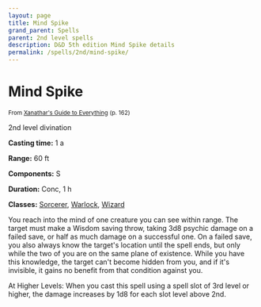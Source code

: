 ```yaml
---
layout: page
title: Mind Spike
grand_parent: Spells
parent: 2nd level spells 
description: D&D 5th edition Mind Spike details
permalink: /spells/2nd/mind-spike/
---
```


# Mind Spike

<small>From <a target="_blank" href="https://dnd.wizards.com/products/tabletop-games/rpg-products/xanathars-guide-everything">Xanathar's Guide to Everything</a> (p. 162)</small>

2nd level divination

**Casting time:** 1 a

**Range:** 60 ft

**Components:** S 

**Duration:** Conc, 1 h

**Classes:** [Sorcerer](/classes/sorcerer/), [Warlock](/classes/warlock/), [Wizard](/classes/wizard/)

You reach into the mind of one creature you can see within range. The target must make a Wisdom saving throw, taking 3d8 psychic damage on a failed save, or half as much damage on a successful one. On a failed save, you also always know the target's location until the spell ends, but only while the two of you are on the same plane of existence. While you have this knowledge, the target can't become hidden from you, and if it's invisible, it gains no benefit from that condition against you.

   At Higher Levels: When you cast this spell using a spell slot of 3rd level or higher, the damage increases by 1d8 for each slot level above 2nd.